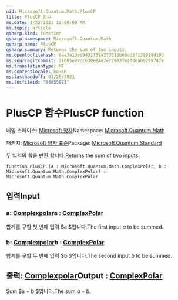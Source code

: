 ```yaml
---
uid: Microsoft.Quantum.Math.PlusCP
title: PlusCP 함수
ms.date: 1/23/2021 12:00:00 AM
ms.topic: article
qsharp.kind: function
qsharp.namespace: Microsoft.Quantum.Math
qsharp.name: PlusCP
qsharp.summary: Returns the sum of two inputs.
ms.openlocfilehash: 6aa3a13ea9431739a273310b6bad3f139919d193
ms.sourcegitcommit: 71605ea9cc630e84e7ef29027e1f0ea06299747e
ms.translationtype: MT
ms.contentlocale: ko-KR
ms.lasthandoff: 01/26/2021
ms.locfileid: "98855971"
---
```

# <a name="pluscp-function"></a><span data-ttu-id="06334-102">PlusCP 함수</span><span class="sxs-lookup"><span data-stu-id="06334-102">PlusCP function</span></span>

<span data-ttu-id="06334-103">네임 스페이스: [Microsoft 양자](xref:Microsoft.Quantum.Math)</span><span class="sxs-lookup"><span data-stu-id="06334-103">Namespace: [Microsoft.Quantum.Math](xref:Microsoft.Quantum.Math)</span></span>

<span data-ttu-id="06334-104">패키지: [Microsoft 양자 표준](https://nuget.org/packages/Microsoft.Quantum.Standard)</span><span class="sxs-lookup"><span data-stu-id="06334-104">Package: [Microsoft.Quantum.Standard](https://nuget.org/packages/Microsoft.Quantum.Standard)</span></span>


<span data-ttu-id="06334-105">두 입력의 합을 반환 합니다.</span><span class="sxs-lookup"><span data-stu-id="06334-105">Returns the sum of two inputs.</span></span>

```qsharp
function PlusCP (a : Microsoft.Quantum.Math.ComplexPolar, b : Microsoft.Quantum.Math.ComplexPolar) : Microsoft.Quantum.Math.ComplexPolar
```


## <a name="input"></a><span data-ttu-id="06334-106">입력</span><span class="sxs-lookup"><span data-stu-id="06334-106">Input</span></span>

### <a name="a--complexpolar"></a><span data-ttu-id="06334-107">a: [Complexpolar](xref:Microsoft.Quantum.Math.ComplexPolar)</span><span class="sxs-lookup"><span data-stu-id="06334-107">a : [ComplexPolar](xref:Microsoft.Quantum.Math.ComplexPolar)</span></span>

<span data-ttu-id="06334-108">합계를 구할 첫 번째 입력 $a $입니다.</span><span class="sxs-lookup"><span data-stu-id="06334-108">The first input $a$ to be summed.</span></span>


### <a name="b--complexpolar"></a><span data-ttu-id="06334-109">b: [Complexpolar](xref:Microsoft.Quantum.Math.ComplexPolar)</span><span class="sxs-lookup"><span data-stu-id="06334-109">b : [ComplexPolar](xref:Microsoft.Quantum.Math.ComplexPolar)</span></span>

<span data-ttu-id="06334-110">합계를 구할 두 번째 입력 $b $입니다.</span><span class="sxs-lookup"><span data-stu-id="06334-110">The second input $b$ to be summed.</span></span>



## <a name="output--complexpolar"></a><span data-ttu-id="06334-111">출력: [Complexpolar](xref:Microsoft.Quantum.Math.ComplexPolar)</span><span class="sxs-lookup"><span data-stu-id="06334-111">Output : [ComplexPolar](xref:Microsoft.Quantum.Math.ComplexPolar)</span></span>

<span data-ttu-id="06334-112">Sum $a + b $입니다.</span><span class="sxs-lookup"><span data-stu-id="06334-112">The sum $a + b$.</span></span>